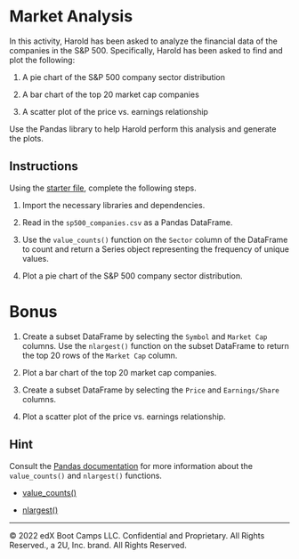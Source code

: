 # Market Analysis

In this activity, Harold has been asked to analyze the financial data of the companies in the S&P 500. Specifically, Harold has been asked to find and plot the following:

1. A pie chart of the S&P 500 company sector distribution

1. A bar chart of the top 20 market cap companies

1. A scatter plot of the price vs. earnings relationship

Use the Pandas library to help Harold perform this analysis and generate the plots.

## Instructions

Using the [starter file](Unsolved/market_analysis.ipynb), complete the following steps.

1. Import the necessary libraries and dependencies.

1. Read in the `sp500_companies.csv` as a Pandas DataFrame.

1. Use the `value_counts()` function on the `Sector` column of the DataFrame to count and return a Series object representing the frequency of unique values.

1. Plot a pie chart of the S&P 500 company sector distribution.

# Bonus

1. Create a subset DataFrame by selecting the `Symbol` and `Market Cap` columns. Use the `nlargest()` function on the subset DataFrame to return the top 20 rows of the `Market Cap` column.

1. Plot a bar chart of the top 20 market cap companies.

1. Create a subset DataFrame by selecting the `Price` and `Earnings/Share` columns.

1. Plot a scatter plot of the price vs. earnings relationship.

## Hint

Consult the [Pandas documentation](https://pandas.pydata.org/pandas-docs/version/0.17.0/index.html) for more information about the `value_counts()` and `nlargest()` functions.

- [value_counts()](https://pandas.pydata.org/pandas-docs/stable/reference/api/pandas.Series.value_counts.html)

- [nlargest()](https://pandas.pydata.org/pandas-docs/stable/reference/api/pandas.DataFrame.nlargest.html)



---

© 2022 edX Boot Camps LLC. Confidential and Proprietary. All Rights Reserved., a 2U, Inc. brand. All Rights Reserved.
